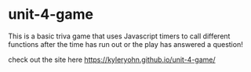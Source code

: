 # unit-4-game

This is a basic triva game that uses Javascript timers to call different functions after the time has run out or the play has answered a question!

check out the site here
https://kyleryohn.github.io/unit-4-game/
